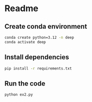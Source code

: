 # Readme
## Create conda environment
```bash
conda create python=3.12 -n deep
conda activate deep
```
## Install dependencies
```bash
pip install -r requirements.txt
```
## Run the code
```bash
python ex2.py
```